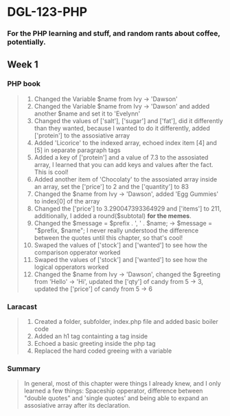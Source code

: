# DGL-123-PHP
### For the PHP learning and stuff, and random rants about coffee, potentially.

## __Week 1__
### PHP book
> 1. Changed the Variable $name from Ivy -> 'Dawson'
> 2. Changed the Variable $name from Ivy -> 'Dawson' and added another $name and set it to 'Evelynn'
> 3. Changed the values of ['salt'], ['sugar'] and ['fat'], did it differently than they wanted, because I wanted to do it differently, added ['protein'] to the assosiative array
> 4. Added 'Licorice' to the indexed array, echoed index item [4] and [5] in separate paragraph tags
> 5. Added a key of ['protein'] and a value of 7.3 to the assosiated array, I learned that you can add keys and values after the fact. This is cool!
> 6. Added another item of 'Chocolaty' to the assosiated array inside an array, set the ['price'] to 2 and the ['quantity'] to 83
> 7. Changed the $name from Ivy -> 'Dawson', added 'Egg Gummies' to index[0] of the array
> 8. Changed the ['price'] to 3.290047393364929 and ['items'] to 211, additionally, I added a round($subtotal) __for the memes__.
> 9. Changed the $message = $prefix . ', ' . $name; -> $message = "$prefix, $name"; I never really understood the difference between the quotes until this chapter, so that's cool!
> 10. Swaped the values of ['stock'] and ['wanted'] to see how the comparison opperator worked
> 11. Swaped the values of ['stock'] and ['wanted'] to see how the logical opperators worked
> 12. Changed the $name from Ivy -> 'Dawson', changed the $greeting from 'Hello' -> 'Hi', updated the ['qty'] of candy from 5 -> 3, updated the ['price'] of candy from 5 -> 6
### Laracast
> 1. Created a folder, subfolder, index.php file and added basic boiler code
> 2. Added an h1 tag containting a <?PHP ?> tag inside
> 3. Echoed a basic greeting inside the php tag
> 4. Replaced the hard coded greeing with a variable
### Summary
> In general, most of this chapter were things I already knew, and I only learned a few things: Spaceship opperator, difference between "double quotes" and 'single quotes' and being able to expand an assosiative array after its declaration.
